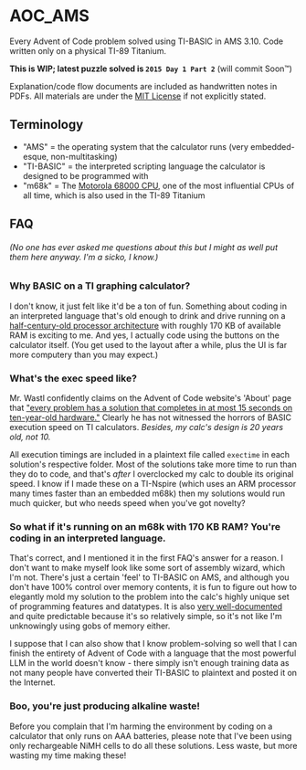 # AOC_AMS

Every Advent of Code problem solved using TI-BASIC in AMS 3.10. Code written only on a physical TI-89 Titanium.

**This is WIP; latest puzzle solved is `2015 Day 1 Part 2`** (will commit Soon™️)

Explanation/code flow documents are included as handwritten notes in PDFs. All materials are under the [MIT License](./LICENSE) if not explicitly stated.

## Terminology

* "AMS" = the operating system that the calculator runs (very embedded-esque, non-multitasking)
* "TI-BASIC" = the interpreted scripting language the calculator is designed to be programmed with
* "m68k" = The [Motorola 68000 CPU](https://en.wikipedia.org/wiki/Motorola_68000), one of the most influential CPUs of all time, which is also used in the TI-89 Titanium 

## FAQ

###### (No one has ever asked me questions about this but I might as well put them here anyway. I'm a sicko, I know.)

### Why BASIC on a TI graphing calculator?

I don't know, it just felt like it'd be a ton of fun. Something about coding in an interpreted language that's old enough to drink and drive running on a [half-century-old processor architecture](https://en.wikipedia.org/wiki/Motorola_68000#:~:text=Introduced-,1979%3B%2046%20years%20ago,-Design) with roughly 170 KB of available RAM is exciting to me. And yes, I actually code using the buttons on the calculator itself. (You get used to the layout after a while, plus the UI is far more computery than you may expect.)

### What's the exec speed like?

Mr. Wastl confidently claims on the Advent of Code website's 'About' page that ["every problem has a solution that completes in at most 15 seconds on ten-year-old hardware."](https://adventofcode.com/2024/about#:~:text=every%20problem%20has%20a%20solution%20that%20completes%20in%20at%20most%2015%20seconds%20on%20ten-year-old%20hardware.) Clearly he has not witnessed the horrors of BASIC execution speed on TI calculators. *Besides, my calc's design is 20 years old, not 10.*

All execution timings are included in a plaintext file called `exectime` in each solution's respective folder. Most of the solutions take more time to run than they do to code, and that's *after* I overclocked my calc to double its original speed. I know if I made these on a TI-Nspire (which uses an ARM processor many times faster than an embedded m68k) then my solutions would run much quicker, but who needs speed when you've got novelty?

### So what if it's running on an m68k with 170 KB RAM? You're coding in an interpreted language.

That's correct, and I mentioned it in the first FAQ's answer for a reason. I don't want to make myself look like some sort of assembly wizard, which I'm not. There's just a certain 'feel' to TI-BASIC on AMS, and although you don't have 100% control over memory contents, it is fun to figure out how to elegantly mold my solution to the problem into the calc's highly unique set of programming features and datatypes. It is also [very well-documented](https://debrouxl.github.io/gcc4ti/estack.html#top_estack) and quite predictable because it's so relatively simple, so it's not like I'm unknowingly using gobs of memory either.

I suppose that I can also show that I know problem-solving so well that I can finish the entirety of Advent of Code with a language that the most powerful LLM in the world doesn't know - there simply isn't enough training data as not many people have converted their TI-BASIC to plaintext and posted it on the Internet.

### Boo, you're just producing alkaline waste!
Before you complain that I'm harming the environment by coding on a calculator that only runs on AAA batteries, please note that I've been using only rechargeable NiMH cells to do all these solutions. Less waste, but more wasting my time making these!
